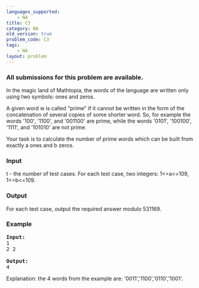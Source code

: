 ```yaml
---
languages_supported:
    - NA
title: C3
category: NA
old_version: true
problem_code: C3
tags:
    - NA
layout: problem
---
```

###  All submissions for this problem are available. 

In the magic land of Mathtopia, the words of the language are written only using two symbols: ones and zeros.

A given word w is called "prime" if it cannot be written in the form of the concatenation of several copies of some shorter word. So, for example the words '100', '1100', and '001100' are prime, while the words '0101', '100100', '1111', and '101010' are not prime.

Your task is to calculate the number of prime words which can be built from exactly a ones and b zeros.

### Input

t - the number of test cases. For each test case, two integers: 1<=a<=109, 1<=b<=109.

### Output

For each test case, output the required answer modulo 531169.

### Example

<pre>
<b>Input:</b>
1
2 2

<b>Output:</b>
4
</pre>Explanation: the 4 words from the example are: '0011','1100','0110','1001'.
